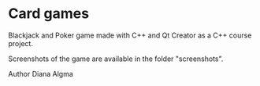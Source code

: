 # Card games

Blackjack and Poker game made with C++ and Qt Creator as a C++ course project.

Screenshots of the game are available in the folder "screenshots".

Author Diana Algma
